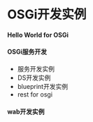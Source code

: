 OSGi开发实例
=========

#### Hello World for OSGi
#### OSGi服务开发

- 服务开发实例
- DS开发实例
- blueprint开发实例
- rest for osgi

#### wab开发实例

